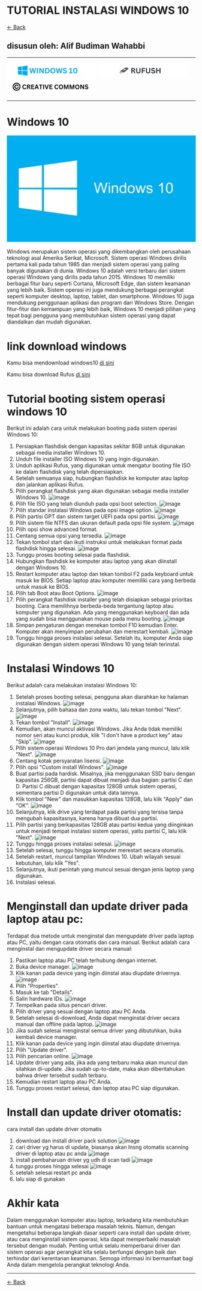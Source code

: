 # TUTORIAL INSTALASI WINDOWS 10

[<- Back](https://github.com/alipbudiman/booting-dan-install-windows-serta-error-beep-pada-komputer)

## disusun oleh: Alif Budiman Wahabbi

---

[![Windows 10](/assets/win10_log.png "Windows 10")](https://www.microsoft.com/en-us/software-download/windows10)
[![rufus](assets/rufush_log.png "rufus")](https://rufus.ie/en/)
[![LICENSE](assets/cc_log.png "LICENSE")](assets/LICENSE)

---

# Windows 10

![Windows 10](assets/Blue-Wallpaper-Windows-10-HD-2880x1800-2-1.webp)

Windows merupakan sistem operasi yang dikembangkan oleh perusahaan teknologi asal Amerika Serikat, Microsoft. Sistem operasi Windows dirilis pertama kali pada tahun 1985 dan menjadi sistem operasi yang paling banyak digunakan di dunia. Windows 10 adalah versi terbaru dari sistem operasi Windows yang dirilis pada tahun 2015. Windows 10 memiliki berbagai fitur baru seperti Cortana, Microsoft Edge, dan sistem keamanan yang lebih baik. Sistem operasi ini juga mendukung berbagai perangkat seperti komputer desktop, laptop, tablet, dan smartphone. Windows 10 juga mendukung penggunaan aplikasi dan program dari Windows Store. Dengan fitur-fitur dan kemampuan yang lebih baik, Windows 10 menjadi pilihan yang tepat bagi pengguna yang membutuhkan sistem operasi yang dapat diandalkan dan mudah digunakan.


# link download windows

Kamu bisa mendownload windows10 [di sini](https://www.microsoft.com/en-us/software-download/windows10)

Kamu bisa download Rufus [di sini](https://rufus.ie/en/)


# Tutorial booting sistem operasi windows 10
Berikut ini adalah cara untuk melakukan booting pada sistem operasi Windows 10:

1. Persiapkan flashdisk dengan kapasitas sekitar 8GB untuk digunakan sebagai media installer Windows 10.
2. Unduh file installer ISO Windows 10 yang ingin digunakan.
3. Unduh aplikasi Rufus, yang digunakan untuk mengatur booting file ISO ke dalam flashdisk yang telah dipersiapkan.
4. Setelah semuanya siap, hubungkan flashdisk ke komputer atau laptop dan jalankan aplikasi Rufus.
5. Pilih perangkat flashdisk yang akan digunakan sebagai media installer Windows 10.
![image](https://user-images.githubusercontent.com/82330418/227784694-1523bfa2-9980-4c71-86e4-5b61131bf3db.png)
6. Pilih file ISO yang telah diunduh pada opsi boot selection.
![image](https://user-images.githubusercontent.com/82330418/227784845-318f05e3-36f1-48d6-a5d7-94797799a25b.png)
7. Pilih standar instalasi Windows pada opsi image option.
![image](https://user-images.githubusercontent.com/82330418/227784858-4dfee357-de4f-4cdc-842c-9cfa7feaff5c.png)
8. Pilih partisi GPT dan sistem target UEFI pada opsi partisi.
![image](https://user-images.githubusercontent.com/82330418/227784867-f544c931-de8f-47d3-b134-952f4305bedd.png)
9. Pilih sistem file NTFS dan ukuran default pada opsi file system.
![image](https://user-images.githubusercontent.com/82330418/227784876-6cc4dc09-b8c5-45e0-ac26-4c372ca3480b.png)
10. Pilih opsi show advanced format.
11. Centang semua opsi yang tersedia.
![image](https://user-images.githubusercontent.com/82330418/227784892-f76732dd-98f5-4856-a2ca-f7fda7cabb16.png)
12. Tekan tombol start dan ikuti instruksi untuk melakukan format pada flashdisk hingga selesai.
![image](https://user-images.githubusercontent.com/82330418/227784899-d431a508-165b-416a-b72d-7c5196a9b61e.png)
13. Tunggu proses booting selesai pada flashdisk.
14. Hubungkan flashdisk ke komputer atau laptop yang akan diinstall dengan Windows 10.
15. Restart komputer atau laptop dan tekan tombol F2 pada keyboard untuk masuk ke BIOS. Setiap laptop atau komputer memiliki cara yang berbeda untuk masuk ke BIOS.
16. Pilih tab Boot atau Boot Options.
![image](https://user-images.githubusercontent.com/82330418/227784914-790f4881-8e89-47ac-b622-aeda3f85c830.png)
17. Pilih perangkat flashdisk installer yang telah disiapkan sebagai prioritas booting. Cara memilihnya berbeda-beda tergantung laptop atau komputer yang digunakan. Ada yang menggunakan keyboard dan ada yang sudah bisa menggunakan mouse pada menu booting.
![image](https://user-images.githubusercontent.com/82330418/227784926-daaf352a-f0a3-46aa-83ff-892cb0c3b11a.png)
18. Simpan pengaturan dengan menekan tombol F10 kemudian Enter. Komputer akan menyimpan perubahan dan merestart kembali.
![image](https://user-images.githubusercontent.com/82330418/227784937-3293bddb-45e2-45e1-ba33-25a18cb2bfab.png)
19. Tunggu hingga proses instalasi selesai. Setelah itu, komputer Anda siap digunakan dengan sistem operasi Windows 10 yang telah terinstal.


# Instalasi Windows 10
Berikut adalah cara melakukan instalasi Windows 10:

1. Setelah proses booting selesai, pengguna akan diarahkan ke halaman instalasi Windows.
![image](https://user-images.githubusercontent.com/82330418/227784960-94c6f2c1-cd2d-466e-805f-ed1b4c871934.png)
2. Selanjutnya, pilih bahasa dan zona waktu, lalu tekan tombol "Next".
![image](https://user-images.githubusercontent.com/82330418/227784968-f83c9e06-5c88-480b-abe4-77a8a9987f2a.png)
3. Tekan tombol "Install".
![image](https://user-images.githubusercontent.com/82330418/227784978-5136b4e5-ed04-45c9-b127-4d5cdcc14354.png)
4. Kemudian, akan muncul aktivasi Windows. Jika Anda tidak memiliki nomor seri atau kunci produk, klik "I don't have a product key" atau "Skip".
![image](https://user-images.githubusercontent.com/82330418/227784987-4c8a36b9-cca6-4a68-b56f-bd2ac5b5dfcf.png)
5. Pilih sistem operasi Windows 10 Pro dari jendela yang muncul, lalu klik "Next".
![image](https://user-images.githubusercontent.com/82330418/227784999-1ce0a93e-419a-4afb-8c6e-de8f191483e3.png)
6. Centang kotak persyaratan lisensi.
![image](https://user-images.githubusercontent.com/82330418/227785012-fd2b605d-e14d-43a2-be30-b614d5de1d31.png)
7. Pilih opsi "Custom install Windows".
![image](https://user-images.githubusercontent.com/82330418/227785019-4f03b71a-3bf4-4c87-a8c9-7537962cdff8.png)
8. Buat partisi pada hardisk. Misalnya, jika menggunakan SSD baru dengan kapasitas 256GB, partisi dapat dibuat menjadi dua bagian: partisi C dan D. Partisi C dibuat dengan kapasitas 128GB untuk sistem operasi, sementara partisi D digunakan untuk data lainnya.
9. Klik tombol "New" dan masukkan kapasitas 128GB, lalu klik "Apply" dan "OK".
![image](https://user-images.githubusercontent.com/82330418/227785028-df28249d-5b91-45b4-9864-6d8cb6323163.png)
10. Selanjutnya, klik drive yang terdapat pada partisi yang tersisa tanpa mengubah kapasitasnya, karena hanya dibuat dua partisi.
11. Pilih partisi yang berkapasitas 128GB atau partisi kedua yang diinginkan untuk menjadi tempat instalasi sistem operasi, yaitu partisi C, lalu klik "Next".
![image](https://user-images.githubusercontent.com/82330418/227785038-27f6fa9c-f65f-4e9e-9461-bc6cc15508f4.png)
12. Tunggu hingga proses instalasi selesai.
![image](https://user-images.githubusercontent.com/82330418/227785046-fb3a2fb6-67b9-4914-8f11-d2f1923745d8.png)
13. Setelah selesai, tunggu hingga komputer merestart secara otomatis.
14. Setelah restart, muncul tampilan Windows 10. Ubah wilayah sesuai kebutuhan, lalu klik "Yes".
15. Selanjutnya, ikuti perintah yang muncul sesuai dengan jenis laptop yang digunakan.
16. Instalasi selesai.

# Menginstall dan update driver pada laptop atau pc:
Terdapat dua metode untuk menginstal dan mengupdate driver pada laptop atau PC, yaitu dengan cara otomatis dan cara manual. Berikut adalah cara menginstal dan mengupdate driver secara manual:

1. Pastikan laptop atau PC telah terhubung dengan internet.
2. Buka device manager.
![image](https://user-images.githubusercontent.com/82330418/227785087-76c35c1f-0475-42cb-931c-9e4571f56c86.png)
3. Klik kanan pada device yang ingin diinstal atau diupdate drivernya.
![image](https://user-images.githubusercontent.com/82330418/227785092-da096af0-fecf-4698-9917-ccb3539e55c5.png)
4. Pilih "Properties".
5. Masuk ke tab "Details".
6. Salin hardware IDs.
![image](https://user-images.githubusercontent.com/82330418/227785101-08dfbabc-4035-4b55-9323-d1bfa692934b.png)
7. Tempelkan pada situs pencari driver.
8. Pilih driver yang sesuai dengan laptop atau PC Anda.
9. Setelah selesai di-download, Anda dapat menginstal driver secara manual dan offline pada laptop.
![image](https://user-images.githubusercontent.com/82330418/227785114-58b6b4c0-71f6-42f2-9e43-4281d6817380.png)
10. Jika sudah selesai menginstal semua driver yang dibutuhkan, buka kembali device manager.
11. Klik kanan pada device yang ingin diinstal atau diupdate drivernya.
12. Pilih "Update driver".
13. Pilih pencarian online.
![image](https://user-images.githubusercontent.com/82330418/227785127-7c5ca572-3ce5-41b8-b686-fb7e888aa241.png)
14. Update driver yang ada, jika ada yang terbaru maka akan muncul dan silahkan di-update. Jika sudah up-to-date, maka akan diberitahukan bahwa driver tersebut sudah terbaru.
15. Kemudian restart laptop atau PC Anda.
16. Tunggu proses restart selesai, dan laptop atau PC siap digunakan.

# Install dan update driver otomatis:

cara install dan update driver otomatis
1. download dan install driver pack solution
![image](https://user-images.githubusercontent.com/82330418/227785142-17b3e3c7-56fb-4f29-8119-e7439dc9b9dd.png)
2. cari driver yg harus di update, biasanya akan lnsng otomatis scanning driver di laptop atau pc anda
![image](https://user-images.githubusercontent.com/82330418/227785153-96f648bb-64ad-4b51-80e7-4418507a4ba5.png)
3. install pembaharuan driver yg udh di scan tadi
![image](https://user-images.githubusercontent.com/82330418/227785162-9456b4b0-28b3-460e-8c2c-d7f865e2068c.png)
4. tunggu proses hingga selesai
![image](https://user-images.githubusercontent.com/82330418/227785179-1ad97918-b339-406d-a660-1433ead26ae1.png)
5. setelah selesai restart pc anda
6. lalu siap di gunakan

# Akhir kata
Dalam menggunakan komputer atau laptop, terkadang kita membutuhkan bantuan untuk mengatasi beberapa masalah teknis. Namun, dengan mengetahui beberapa langkah dasar seperti cara install dan update driver, atau cara menginstall sistem operasi, kita dapat memperbaiki masalah tersebut dengan mudah. Penting untuk selalu memperbarui driver dan sistem operasi agar perangkat kita selalu berfungsi dengan baik dan terhindar dari kerentanan keamanan. Semoga informasi ini bermanfaat bagi Anda dalam mengelola perangkat teknologi Anda.

---

[<- Back](https://github.com/alipbudiman/booting-dan-install-windows-serta-error-beep-pada-komputer)
